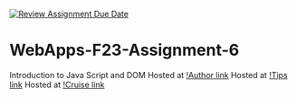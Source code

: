 [![Review Assignment Due Date](https://classroom.github.com/assets/deadline-readme-button-24ddc0f5d75046c5622901739e7c5dd533143b0c8e959d652212380cedb1ea36.svg)](https://classroom.github.com/a/b9NC0g7h)
# WebApps-F23-Assignment-6
Introduction to Java Script and DOM Hosted at [!Author link](https://44-563-webapps-f23.github.io/44563-webapps-f23-assignment6-rehanmohammed/author.html)  Hosted at [!Tips link](https://44-563-webapps-f23.github.io/44563-webapps-f23-assignment6-rehanmohammed/tips.html) Hosted at [!Cruise link](https://44-563-webapps-f23.github.io/44563-webapps-f23-assignment6-rehanmohammed/Cruise.html)
